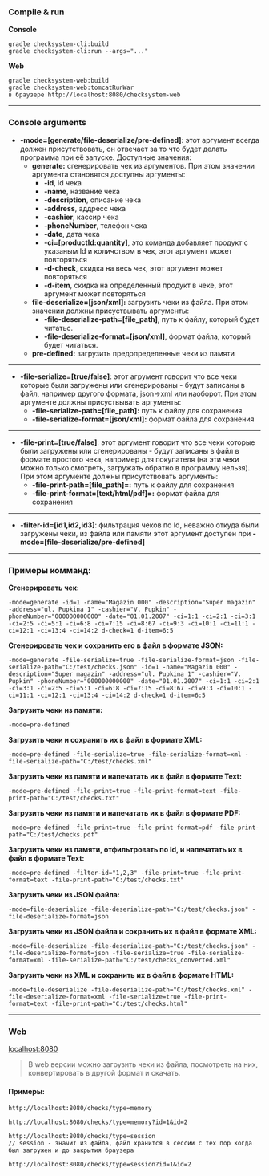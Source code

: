 ### Compile & run

**Console**

```
gradle checksystem-cli:build
gradle checksystem-cli:run --args="..."
```

**Web**

```
gradle checksystem-web:build
gradle checksystem-web:tomcatRunWar
в браузере http://localhost:8080/checksystem-web
```

---

### Console arguments

- **-mode=[generate/file-deserialize/pre-defined]**: этот аргумент всегда должен присутствовать, он отвечает за то что
  будет делать программа при её запуске. Доступные значения:
    - **generate:** сгенерировать чек из аргументов. При этом значении аргумента становятся доступны аргументы:
        - **-id**, id чека
        - **-name**, название чека
        - **-description**, описание чека
        - **-address**, аддресс чека
        - **-cashier**, кассир чека
        - **-phoneNumber**, телефон чека
        - **-date**, дата чека
        - **-ci=[productId:quantity]**, это команда добавляет продукт с указаным Id и количством в чек, этот аргумент
          может повторяться
        - **-d-check**, скидка на весь чек, этот аргумент может повторяться
        - **-d-item**, скидка на определенный продукт в чеке, этот аргумент может повторяться
    - **file-deserialize=[json/xml]:** загрузить чеки из файла. При этом значении должны присуствывать аргументы:
        - **-file-deserialize-path=[file_path]**, путь к файлу, который будет читатьс.
        - **-file-deserialize-format=[json/xml]**, формат файла, который будет читаться.
    - **pre-defined:** загрузить предопределенные чеки из памяти

___

- **-file-serialize=[true/false]**: этот агрумент говорит что все чеки которые были загружены или сгенерированы - будут
  записаны в файл, например другого формата, json->xml или наоборот. При этом аргументе должны присуствывать аргументы:
    - **-file-serialize-path=[file_path]:** путь к файлу для сохранения
    - **-file-serialize-format=[json/xml]:** формат файла для сохранения

---

- **-file-print=[true/false]**: этот аргумент говорит что все чеки которые были загружены или сгенерированы - будут
  записаны в файл в формате простого чека, например для покупателя (на эти чеки можно только смотреть, загружать обратно
  в программу нельзя). При этом аргументе должны присутствовать аргументы:
    - **-file-print-path=[file_path]=:** путь к файлу для сохранения
    - **-file-print-format=[text/html/pdf]=:** формат файла для сохранения

---

- **-filter-id=[id1,id2,id3]**: фильтрация чеков по Id, неважно откуда были загружены чеки, из файла или памяти этот
  аргумент доступен при **-mode=[file-deserialize/pre-defined]**

---

### Примеры комманд:

**Сгенерировать чек:**

```
-mode=generate -id=1 -name="Magazin 000" -description="Super magazin" -address="ul. Pupkina 1" -cashier="V. Pupkin" -phoneNumber="000000000000" -date="01.01.2007" -ci=1:1 -ci=2:1 -ci=3:1 -ci=2:5 -ci=5:1 -ci=6:8 -ci=7:15 -ci=8:67 -ci=9:3 -ci=10:1 -ci=11:1 -ci=12:1 -ci=13:4 -ci=14:2 d-check=1 d-item=6:5
```

**Сгенерировать чек и сохранить его в файл в формате JSON:**

```
-mode=generate -file-serialize=true -file-serialize-format=json -file-serialize-path="C:/test/checks.json" -id=1 -name="Magazin 000" -description="Super magazin" -address="ul. Pupkina 1" -cashier="V. Pupkin" -phoneNumber="000000000000" -date="01.01.2007" -ci=1:1 -ci=2:1 -ci=3:1 -ci=2:5 -ci=5:1 -ci=6:8 -ci=7:15 -ci=8:67 -ci=9:3 -ci=10:1 -ci=11:1 -ci=12:1 -ci=13:4 -ci=14:2 d-check=1 d-item=6:5
```

**Загрузить чеки из памяти:**

```
-mode=pre-defined
```

**Загрузить чеки и сохранить их в файл в формате XML:**

```
-mode=pre-defined -file-serialize=true -file-serialize-format=xml -file-serialize-path="C:/test/checks.xml"
```

**Загрузить чеки из памяти и напечатать их в файл в формате Text:**

```
-mode=pre-defined -file-print=true -file-print-format=text -file-print-path="C:/test/checks.txt"
```

**Загрузить чеки из памяти и напечатать их в файл в формате PDF:**

```
-mode=pre-defined -file-print=true -file-print-format=pdf -file-print-path="C:/test/checks.pdf"
```

**Загрузить чеки из памяти, отфильтровать по Id, и напечатать их в файл в формате Text:**

```
-mode=pre-defined -filter-id="1,2,3" -file-print=true -file-print-format=text -file-print-path="C:/test/checks.txt"
```

**Загрузить чеки из JSON файла:**

```
-mode=file-deserialize -file-deserialize-path="C:/test/checks.json" -file-deserialize-format=json
```

**Загрузить чеки из JSON файла и сохранить их в файл в формате XML:**

```
-mode=file-deserialize -file-deserialize-path="C:/test/checks.json" -file-deserialize-format=json -file-serialize=true -file-serialize-format=xml -file-serialize-path="C:/test/checks_converted.xml"
```

**Загрузить чеки из XML и сохранить их в файл в формате HTML:**

```
-mode=file-deserialize -file-deserialize-path="C:/test/checks.xml" -file-deserialize-format=xml -file-serialize=true -file-print-format=text -file-print-path="C:/test/checks.html"
```

---

### Web

[localhost:8080](http://localhost:8080/)
> В web версии можно загрузить чеки из файла, посмотреть на них, конвертировать в другой формат и скачать.

#### Примеры:

```
http://localhost:8080/checks/type=memory
```

```
http://localhost:8080/checks/type=memory?id=1&id=2
```

```
http://localhost:8080/checks/type=session
// session - значит из файла, файл хранится в сессии с тех пор когда был загружен и до закрытия браузера
```

```
http://localhost:8080/checks/type=session?id=1&id=2
```
	